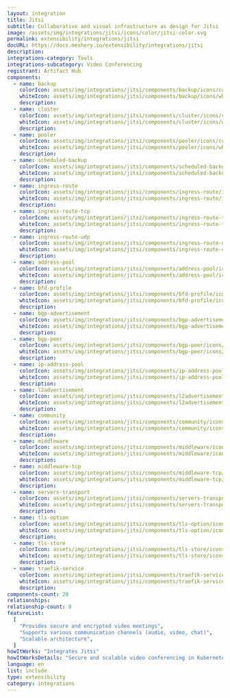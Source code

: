 ```yaml
---
layout: integration
title: Jitsi
subtitle: Collaborative and visual infrastructure as design for Jitsi
image: /assets/img/integrations/jitsi/icons/color/jitsi-color.svg
permalink: extensibility/integrations/jitsi
docURL: https://docs.meshery.io/extensibility/integrations/jitsi
description:
integrations-category: Tools
integrations-subcategory: Video Conferencing
registrant: Artifact Hub
components:
  - name: backup
    colorIcon: assets/img/integrations/jitsi/components/backup/icons/color/backup-color.svg
    whiteIcon: assets/img/integrations/jitsi/components/backup/icons/white/backup-white.svg
    description:
  - name: cluster
    colorIcon: assets/img/integrations/jitsi/components/cluster/icons/color/cluster-color.svg
    whiteIcon: assets/img/integrations/jitsi/components/cluster/icons/white/cluster-white.svg
    description:
  - name: pooler
    colorIcon: assets/img/integrations/jitsi/components/pooler/icons/color/pooler-color.svg
    whiteIcon: assets/img/integrations/jitsi/components/pooler/icons/white/pooler-white.svg
    description:
  - name: scheduled-backup
    colorIcon: assets/img/integrations/jitsi/components/scheduled-backup/icons/color/scheduled-backup-color.svg
    whiteIcon: assets/img/integrations/jitsi/components/scheduled-backup/icons/white/scheduled-backup-white.svg
    description:
  - name: ingress-route
    colorIcon: assets/img/integrations/jitsi/components/ingress-route/icons/color/ingress-route-color.svg
    whiteIcon: assets/img/integrations/jitsi/components/ingress-route/icons/white/ingress-route-white.svg
    description:
  - name: ingress-route-tcp
    colorIcon: assets/img/integrations/jitsi/components/ingress-route-tcp/icons/color/ingress-route-tcp-color.svg
    whiteIcon: assets/img/integrations/jitsi/components/ingress-route-tcp/icons/white/ingress-route-tcp-white.svg
    description:
  - name: ingress-route-udp
    colorIcon: assets/img/integrations/jitsi/components/ingress-route-udp/icons/color/ingress-route-udp-color.svg
    whiteIcon: assets/img/integrations/jitsi/components/ingress-route-udp/icons/white/ingress-route-udp-white.svg
    description:
  - name: address-pool
    colorIcon: assets/img/integrations/jitsi/components/address-pool/icons/color/address-pool-color.svg
    whiteIcon: assets/img/integrations/jitsi/components/address-pool/icons/white/address-pool-white.svg
    description:
  - name: bfd-profile
    colorIcon: assets/img/integrations/jitsi/components/bfd-profile/icons/color/bfd-profile-color.svg
    whiteIcon: assets/img/integrations/jitsi/components/bfd-profile/icons/white/bfd-profile-white.svg
    description:
  - name: bgp-advertisement
    colorIcon: assets/img/integrations/jitsi/components/bgp-advertisement/icons/color/bgp-advertisement-color.svg
    whiteIcon: assets/img/integrations/jitsi/components/bgp-advertisement/icons/white/bgp-advertisement-white.svg
    description:
  - name: bgp-peer
    colorIcon: assets/img/integrations/jitsi/components/bgp-peer/icons/color/bgp-peer-color.svg
    whiteIcon: assets/img/integrations/jitsi/components/bgp-peer/icons/white/bgp-peer-white.svg
    description:
  - name: ip-address-pool
    colorIcon: assets/img/integrations/jitsi/components/ip-address-pool/icons/color/ip-address-pool-color.svg
    whiteIcon: assets/img/integrations/jitsi/components/ip-address-pool/icons/white/ip-address-pool-white.svg
    description:
  - name: l2advertisement
    colorIcon: assets/img/integrations/jitsi/components/l2advertisement/icons/color/l2advertisement-color.svg
    whiteIcon: assets/img/integrations/jitsi/components/l2advertisement/icons/white/l2advertisement-white.svg
    description:
  - name: community
    colorIcon: assets/img/integrations/jitsi/components/community/icons/color/community-color.svg
    whiteIcon: assets/img/integrations/jitsi/components/community/icons/white/community-white.svg
    description:
  - name: middleware
    colorIcon: assets/img/integrations/jitsi/components/middleware/icons/color/middleware-color.svg
    whiteIcon: assets/img/integrations/jitsi/components/middleware/icons/white/middleware-white.svg
    description:
  - name: middleware-tcp
    colorIcon: assets/img/integrations/jitsi/components/middleware-tcp/icons/color/middleware-tcp-color.svg
    whiteIcon: assets/img/integrations/jitsi/components/middleware-tcp/icons/white/middleware-tcp-white.svg
    description:
  - name: servers-transport
    colorIcon: assets/img/integrations/jitsi/components/servers-transport/icons/color/servers-transport-color.svg
    whiteIcon: assets/img/integrations/jitsi/components/servers-transport/icons/white/servers-transport-white.svg
    description:
  - name: tls-option
    colorIcon: assets/img/integrations/jitsi/components/tls-option/icons/color/tls-option-color.svg
    whiteIcon: assets/img/integrations/jitsi/components/tls-option/icons/white/tls-option-white.svg
    description:
  - name: tls-store
    colorIcon: assets/img/integrations/jitsi/components/tls-store/icons/color/tls-store-color.svg
    whiteIcon: assets/img/integrations/jitsi/components/tls-store/icons/white/tls-store-white.svg
    description:
  - name: traefik-service
    colorIcon: assets/img/integrations/jitsi/components/traefik-service/icons/color/traefik-service-color.svg
    whiteIcon: assets/img/integrations/jitsi/components/traefik-service/icons/white/traefik-service-white.svg
    description:
components-count: 20
relationships:
relationship-count: 0
featureList:
  [
    "Provides secure and encrypted video meetings",
    "Supports various communication channels (audio, video, chat)",
    "Scalable architecture",
  ]
howItWorks: "Integrates Jitsi"
howItWorksDetails: "Secure and scalable video conferencing in Kubernetes"
language: en
list: include
type: extensibility
category: integrations
---
```

